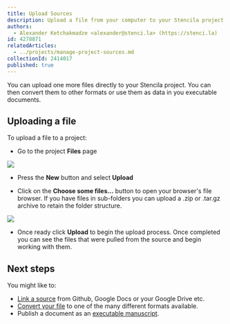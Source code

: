 ```yaml
---
title: Upload Sources
description: Upload a file from your computer to your Stencila project
authors:
  - Alexander Ketchakmadze <alexander@stenci.la> (https://stenci.la)
id: 4278871
relatedArticles:
  - ../projects/manage-project-sources.md
collectionId: 2414017
published: true
---
```


You can upload one more files directly to your Stencila project. You can then convert them to other formats or use them as data in you executable documents.

## Uploading a file

To upload a file to a project:

- Go to the project **Files** page

![](http://stencila.github.io/hub/manager/snaps/an-org-first-project-owner-1920x1080.png)

- Press the **New** button and select **Upload**

- Click on the **Choose some files…** button to open your browser's file browser. If you have files in sub-folders you can upload a .zip or .tar.gz archive to retain the folder structure.

![](http://stencila.github.io/hub/manager/snaps/project-sources-new-upload.png)

- Once ready click **Upload** to begin the upload process. Once completed you can see the files that were pulled from the source and begin working with them.

## Next steps

You might like to:

- [Link a source](../projects/manage-project-sources.md) from Github, Google Docs or your Google Drive etc.
- [Convert your file](../projects/manage-project-sources.md) to one of the many different formats available.
- Publish a document as an [executable manuscript](../projects/publish-a-project.md).
